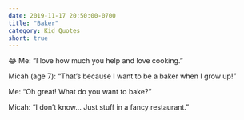 ```yaml
---
date: 2019-11-17 20:50:00-0700
title: "Baker"
category: Kid Quotes
short: true
---
```


😂 Me: “I love how much you help and love cooking.”

Micah (age 7): “That’s because I want to be a baker when I grow up!”

Me: “Oh great! What do you want to bake?”

Micah: “I don’t know... Just stuff in a fancy restaurant.”
